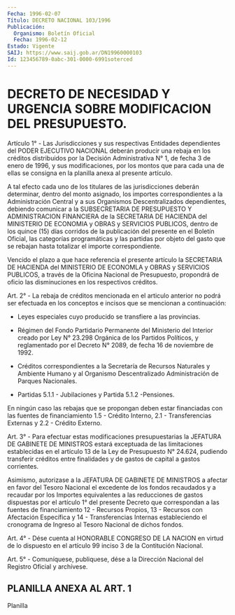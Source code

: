 ```yaml
---
Fecha: 1996-02-07
Título: DECRETO NACIONAL 103/1996
Publicación:
  Organismo: Boletín Oficial
  Fecha: 1996-02-12
Estado: Vigente
SAIJ: https://www.saij.gob.ar/DN19960000103
Id: 123456789-0abc-301-0000-6991soterced
---
```

# DECRETO DE NECESIDAD Y URGENCIA SOBRE MODIFICACION DEL PRESUPUESTO.

<a id="1"></a>
Artículo 1° - Las Jurisdicciones y sus respectivas Entidades dependientes del PODER EJECUTIVO NACIONAL deberán producir una rebaja en los créditos distribuidos por la Decisión Administrativa N° 1, de fecha 3 de enero de 1996, y sus modificaciones, por los montos que para cada una de ellas se consigna en la planilla anexa al presente artículo.

A tal efecto cada uno de los titulares de las jurisdicciones deberán determinar, dentro del monto asignado, los importes correspondientes a la Administración Central y a sus Organismos Descentralizados dependientes, debiendo comunicar a la SUBSECRETARIA DE PRESUPUESTO Y ADMINISTRACION FINANCIERA de la SECRETARIA DE HACIENDA del MINISTERIO DE ECONOMIA y OBRAS y SERVICIOS PUBLICOS, dentro de los quince (15) días corridos de la publicación del presente en el Boletín Oficial, las categorías programáticas y las partidas por objeto del gasto que se rebajan hasta totalizar el importe correspondiente.

Vencido el plazo a que hace referencia el presente artículo la SECRETARIA DE HACIENDA del MINISTERIO DE ECONOMLA y OBRAS y SERVICIOS PUBLICOS, a través de la Oficina Nacional de Presupuesto, propondrá de oficio las disminuciones en los respectivos créditos.

<a id="2"></a>
Art. 2° - La rebaja de créditos mencionada en el articulo anterior no podrá ser efectuada en los conceptos e incisos que se mencionan a continuación:

- Leyes especiales cuyo producido se transfiere a las provincias.

- Régimen del Fondo Partidario Permanente del Ministerio del Interior creado por Ley N° 23.298 Orgánica de los Partidos Políticos, y reglamentado por el Decreto N° 2089, de fecha 16 de noviembre de 1992.

- Créditos correspondientes a la Secretaría de Recursos Naturales y Ambiente Humano y al Organismo Descentralizado Administración de Parques Nacionales.

- Partidas 5.1.1 - Jubilaciones y Partida 5.1.2 -Pensiones.

En ningún caso las rebajas que se propongan deben estar financiadas con las fuentes de financiamiento 1.5 - Crédito Interno, 2.1 - Transferencias Externas y 2.2 - Crédito Externo.

<a id="3"></a>
Art. 3° - Para efectuar estas modificaciones presupuestarias la JEFATURA DE GABINETE DE MINISTROS estará exceptuada de las limitaciones establecidas en el artículo 13 de la Ley de Presupuesto N° 24.624, pudiendo transferir créditos entre finalidades y de gastos de capital a gastos corrientes.

Asimismo, autorizase a la JEFATURA DE GABINETE DE MINISTROS a afectar en favor del Tesoro Nacional el excedente de los fondos recaudados y a recaudar por los Importes equivalentes a las reducciones de gastos dispuestas por el artículo 1° del presente Decreto que correspondan a las fuentes de financiamiento 12 - Recursos Propios, 13 - Recursos con Afectación Específica y 14 - Transferencias Internas estableciendo el cronograma de Ingreso al Tesoro Nacional de dichos fondos.

<a id="4"></a>
Art. 4° - Dése cuenta al HONORABLE CONGRESO DE LA NACION en virtud de lo dispuesto en el artículo 99 inciso 3 de la Contitución Nacional.

<a id="5"></a>
Art. 5° - Comuníquese, publiquese, dése a la Dirección Nacional del Registro Oficial y archívese.

## PLANILLA ANEXA AL ART. 1

Planilla